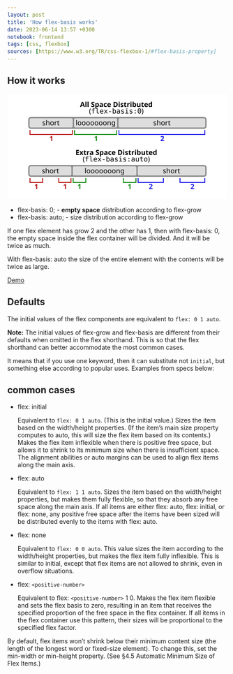 ```yaml
---
layout: post
title: 'How flex-basis works'
date: 2023-06-14 13:57 +0300
notebook: frontend
tags: [css, flexbox]
sources: [https://www.w3.org/TR/css-flexbox-1/#flex-basis-property]
---
```

## How it works

![](img/rel-vs-abs-flex.svg)

* flex-basis: 0; - **empty space** distribution according to flex-grow
* flex-basis: auto; - size distribution according to  flex-grow 

If one flex element has grow 2 and the other has 1, then with flex-basis: 0, the empty space inside the flex container will be divided. And it will be twice as much.

With flex-basis: auto the size of the entire element with the contents will be twice as large.

[Demo](https://codepen.io/vallek/pen/ExOVqbz)

## Defaults

The initial values of the flex components are equivalent to `flex: 0 1 auto`.

**Note:** The initial values of flex-grow and flex-basis are different from their defaults when omitted in the flex shorthand. This is so that the flex shorthand can better accommodate the most common cases.

It means that if you use one keyword, then it can substitute not `initial`,
but something else according to popular uses. Examples from specs below:

## common cases

* flex: initial 

	Equivalent to `flex: 0 1 auto`. (This is the initial value.) Sizes the item based on the width/height properties. (If the item’s main size property computes to auto, this will size the flex item based on its contents.) Makes the flex item inflexible when there is positive free space, but allows it to shrink to its minimum size when there is insufficient space. The alignment abilities or auto margins can be used to align flex items along the main axis.

* flex: auto

    Equivalent to `flex: 1 1 auto`. Sizes the item based on the width/height properties, but makes them fully flexible, so that they absorb any free space along the main axis. If all items are either flex: auto, flex: initial, or flex: none, any positive free space after the items have been sized will be distributed evenly to the items with flex: auto. 

* flex: none

    Equivalent to `flex: 0 0 auto`. This value sizes the item according to the width/height properties, but makes the flex item fully inflexible. This is similar to initial, except that flex items are not allowed to shrink, even in overflow situations. 

* flex: `<positive-number>`

    Equivalent to flex: `<positive-number>` 1 0. Makes the flex item flexible and sets the flex basis to zero, resulting in an item that receives the specified proportion of the free space in the flex container. If all items in the flex container use this pattern, their sizes will be proportional to the specified flex factor. 

By default, flex items won’t shrink below their minimum content size (the length of the longest word or fixed-size element). To change this, set the min-width or min-height property. (See §4.5 Automatic Minimum Size of Flex Items.)
